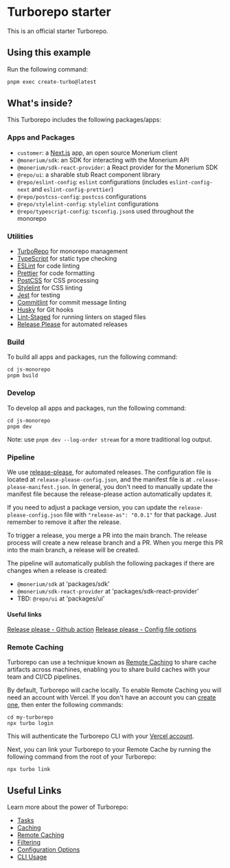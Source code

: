 # Turborepo starter

This is an official starter Turborepo.

## Using this example

Run the following command:

```sh
pnpm exec create-turbo@latest
```

## What's inside?

This Turborepo includes the following packages/apps:

### Apps and Packages

- `customer`: a [Next.js](https://nextjs.org/) app, an open source Monerium client
- `@monerium/sdk`: an SDK for interacting with the Monerium API
- `@monerium/sdk-react-provider`: a React provider for the Monerium SDK
- `@repo/ui`: a sharable stub React component library
- `@repo/eslint-config`: `eslint` configurations (includes `eslint-config-next` and `eslint-config-prettier`)
- `@repo/postcss-config`: `postcss` configurations
- `@repo/stylelint-config`: `stylelint` configurations
- `@repo/typescript-config`: `tsconfig.json`s used throughout the monorepo

### Utilities

- [TurboRepo](https://turbo.build/repo) for monorepo management
- [TypeScript](https://www.typescriptlang.org/) for static type checking
- [ESLint](https://eslint.org/) for code linting
- [Prettier](https://prettier.io) for code formatting
- [PostCSS](https://postcss.org/) for CSS processing
- [Stylelint](https://stylelint.io/) for CSS linting
- [Jest](https://jestjs.io/) for testing
- [Commitlint](https://commitlint.js.org/) for commit message linting
- [Husky](https://typicode.github.io/husky/) for Git hooks
- [Lint-Staged](https://github.com/lint-staged/lint-staged) for running linters on staged files
- [Release Please](https://github.com/googleapis/release-please) for automated releases

### Build

To build all apps and packages, run the following command:

```
cd js-monorepo
pnpm build
```

### Develop

To develop all apps and packages, run the following command:

```
cd js-monorepo
pnpm dev
```

Note: use `pnpm dev --log-order stream` for a more traditional log output.

### Pipeline

We use [release-please](https://github.com/googleapis/release-please), for automated releases. The configuration file is located at `release-please-config.json`, and the manifest file is at `.release-please-manifest.json`. In general, you don't need to manually update the manifest file because the release-please action automatically updates it.

If you need to adjust a package version, you can update the `release-please-config.json` file with `"release-as": "0.0.1"` for that package. Just remember to remove it after the release.

To trigger a release, you merge a PR into the main branch. The release process will create a new release branch and a PR. When you merge this PR into the main branch, a release will be created.

The pipeline will automatically publish the following packages if there are changes when a release is created:

- `@monerium/sdk` at 'packages/sdk'
- `@monerium/sdk-react-provider` at 'packages/sdk-react-provider'
- TBD: `@repo/ui` at 'packages/ui'

#### Useful links

[Release please - Github action](https://github.com/marketplace/actions/release-please-action)
[Release please - Config file options](https://github.com/googleapis/release-please/blob/main/docs/manifest-releaser.md#configfile)

### Remote Caching

Turborepo can use a technique known as [Remote Caching](https://turbo.build/repo/docs/core-concepts/remote-caching) to share cache artifacts across machines, enabling you to share build caches with your team and CI/CD pipelines.

By default, Turborepo will cache locally. To enable Remote Caching you will need an account with Vercel. If you don't have an account you can [create one](https://vercel.com/signup), then enter the following commands:

```
cd my-turborepo
npx turbo login
```

This will authenticate the Turborepo CLI with your [Vercel account](https://vercel.com/docs/concepts/personal-accounts/overview).

Next, you can link your Turborepo to your Remote Cache by running the following command from the root of your Turborepo:

```
npx turbo link
```

## Useful Links

Learn more about the power of Turborepo:

- [Tasks](https://turbo.build/repo/docs/core-concepts/monorepos/running-tasks)
- [Caching](https://turbo.build/repo/docs/core-concepts/caching)
- [Remote Caching](https://turbo.build/repo/docs/core-concepts/remote-caching)
- [Filtering](https://turbo.build/repo/docs/core-concepts/monorepos/filtering)
- [Configuration Options](https://turbo.build/repo/docs/reference/configuration)
- [CLI Usage](https://turbo.build/repo/docs/reference/command-line-reference)
